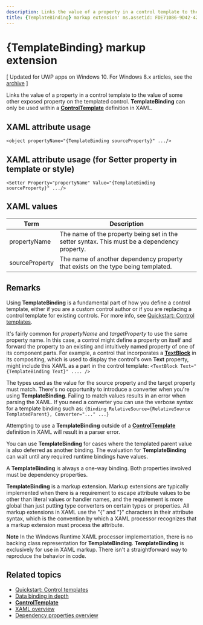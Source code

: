 ```yaml
---
description: Links the value of a property in a control template to the value of some other exposed property on the templated control. TemplateBinding can only be used within a ControlTemplate definition in XAML.
title: {TemplateBinding} markup extension' ms.assetid: FDE71086-9D42-4287-89ED-8FBFCDF169DC
---
```


# {TemplateBinding} markup extension

\[ Updated for UWP apps on Windows 10. For Windows 8.x articles, see the [archive](http://go.microsoft.com/fwlink/p/?linkid=619132) \]

Links the value of a property in a control template to the value of some other exposed property on the templated control. **TemplateBinding** can only be used within a [**ControlTemplate**](https://msdn.microsoft.com/library/windows/apps/br209391) definition in XAML.

## XAML attribute usage

``` syntax
<object propertyName="{TemplateBinding sourceProperty}" .../>
```

## XAML attribute usage (for Setter property in template or style)

``` syntax
<Setter Property="propertyName" Value="{TemplateBinding sourceProperty}" .../>
```

## XAML values

| Term | Description |
|------|-------------|
| propertyName | The name of the property being set in the setter syntax. This must be a dependency property. |
| sourceProperty | The name of another dependency property that exists on the type being templated. |

## Remarks

Using **TemplateBinding** is a fundamental part of how you define a control template, either if you are a custom control author or if you are replacing a control template for existing controls. For more info, see [Quickstart: Control templates](https://msdn.microsoft.com/library/windows/apps/xaml/hh465374).

It's fairly common for *propertyName* and *targetProperty* to use the same property name. In this case, a control might define a property on itself and forward the property to an existing and intuitively named property of one of its component parts. For example, a control that incorporates a [**TextBlock**](https://msdn.microsoft.com/library/windows/apps/br209652) in its compositing, which is used to display the control's own **Text** property, might include this XAML as a part in the control template: `<TextBlock Text="{TemplateBinding Text}" .... />`

The types used as the value for the source property and the target property must match. There's no opportunity to introduce a converter when you're using **TemplateBinding**. Failing to match values results in an error when parsing the XAML. If you need a converter you can use the verbose syntax for a template binding such as: `{Binding RelativeSource={RelativeSource TemplatedParent}, Converter="..." ...}`

Attempting to use a **TemplateBinding** outside of a [**ControlTemplate**](https://msdn.microsoft.com/library/windows/apps/br209391) definition in XAML will result in a parser error.

You can use **TemplateBinding** for cases where the templated parent value is also deferred as another binding. The evaluation for **TemplateBinding** can wait until any required runtime bindings have values.

A **TemplateBinding** is always a one-way binding. Both properties involved must be dependency properties.

**TemplateBinding** is a markup extension. Markup extensions are typically implemented when there is a requirement to escape attribute values to be other than literal values or handler names, and the requirement is more global than just putting type converters on certain types or properties. All markup extensions in XAML use the "{" and "}" characters in their attribute syntax, which is the convention by which a XAML processor recognizes that a markup extension must process the attribute.

**Note**  In the Windows Runtime XAML processor implementation, there is no backing class representation for **TemplateBinding**. **TemplateBinding** is exclusively for use in XAML markup. There isn't a straightforward way to reproduce the behavior in code.

## Related topics

* [Quickstart: Control templates](https://msdn.microsoft.com/library/windows/apps/xaml/hh465374)
* [Data binding in depth](https://msdn.microsoft.com/library/windows/apps/mt210946)
* [**ControlTemplate**](https://msdn.microsoft.com/library/windows/apps/br209391)
* [XAML overview](xaml-overview.md)
* [Dependency properties overview](dependency-properties-overview.md)
 



<!--HONumber=May16_HO4-->


